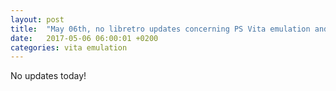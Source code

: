 ```yaml
---
layout: post
title:  "May 06th, no libretro updates concerning PS Vita emulation and emulators"
date:   2017-05-06 06:00:01 +0200
categories: vita emulation
---
```


No updates today!
